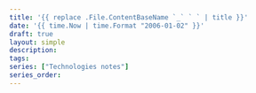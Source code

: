 ```yaml
---
title: '{{ replace .File.ContentBaseName `_` ` ` | title }}'
date: '{{ time.Now | time.Format "2006-01-02" }}'
draft: true
layout: simple
description:
tags:
series: ["Technologies notes"]
series_order:
---
```


